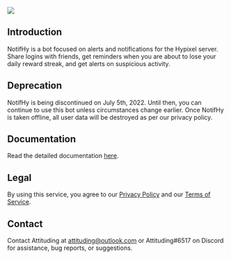 [![](https://i.imgur.com/EpnBH0u.png)](https://youtu.be/_yAVuZBMcdk, "Trailer")

## Introduction
NotifHy is a bot focused on alerts and notifications for the Hypixel server. Share logins with friends, get reminders when you are about to lose your daily reward streak, and get alerts on suspicious activity.

## Deprecation
NotifHy is being discontinued on July 5th, 2022. Until then, you can continue to use this bot unless circumstances change earlier. Once NotifHy is taken offline, all user data will be destroyed as per our privacy policy.

## Documentation
Read the detailed documentation [here](https://notifhy.attituding.live/ "Documentation").

## Legal
By using this service, you agree to our [Privacy Policy](https://notifhy.attituding.live/legal/privacy-policy/ "Privacy Policy") and our [Terms of Service](https://notifhy.attituding.live/legal/terms-of-service/ "Terms of Service").

## Contact
Contact Attituding at [attituding@outlook.com](mailto:attituding@outlook.com "attituding@outlook.com") or Attituding#6517 on Discord for assistance, bug reports, or suggestions.
